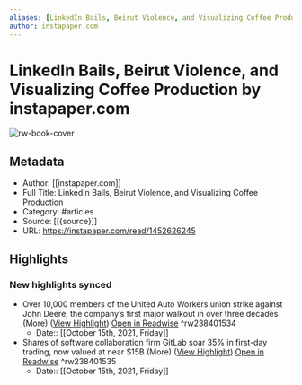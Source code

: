 ```yaml
---
aliases: [LinkedIn Bails, Beirut Violence, and Visualizing Coffee Production, LinkedIn Bails, Beirut Violence, and Visualizing Coffee Production]
author: instapaper.com
---
```

# LinkedIn Bails, Beirut Violence, and Visualizing Coffee Production by instapaper.com

![rw-book-cover](https://readwise-assets.s3.amazonaws.com/static/images/article4.6bc1851654a0.png)

## Metadata
- Author: [[instapaper.com]]
- Full Title: LinkedIn Bails, Beirut Violence, and Visualizing Coffee Production
- Category: #articles
- Source: [[{source}]]
- URL: https://instapaper.com/read/1452626245

## Highlights
### New highlights synced
- Over 10,000 members of the United Auto Workers union strike against John Deere, the company’s first major walkout in over three decades (More) ([View Highlight](https://instapaper.com/read/1452626245/17728605)) [Open in Readwise](https://readwise.io/open/238401534) ^rw238401534
    - Date:: [[October 15th, 2021, Friday]]
- Shares of software collaboration firm GitLab soar 35% in first-day trading, now valued at near $15B (More) ([View Highlight](https://instapaper.com/read/1452626245/17728609)) [Open in Readwise](https://readwise.io/open/238401535) ^rw238401535
    - Date:: [[October 15th, 2021, Friday]]
